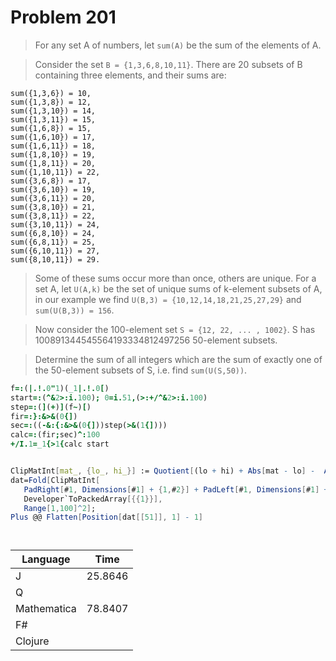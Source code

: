 # Problem 201



>For any set A of numbers, let ```sum(A)``` be the sum of the elements of A.

>Consider the set ```B = {1,3,6,8,10,11}```. 
>There are 20 subsets of B containing three elements, and their sums are:

```
sum({1,3,6}) = 10,
sum({1,3,8}) = 12,
sum({1,3,10}) = 14,
sum({1,3,11}) = 15,
sum({1,6,8}) = 15,
sum({1,6,10}) = 17,
sum({1,6,11}) = 18,
sum({1,8,10}) = 19,
sum({1,8,11}) = 20,
sum({1,10,11}) = 22,
sum({3,6,8}) = 17,
sum({3,6,10}) = 19,
sum({3,6,11}) = 20,
sum({3,8,10}) = 21,
sum({3,8,11}) = 22,
sum({3,10,11}) = 24,
sum({6,8,10}) = 24,
sum({6,8,11}) = 25,
sum({6,10,11}) = 27,
sum({8,10,11}) = 29.
```

>Some of these sums occur more than once, others are unique.
>For a set A, let ```U(A,k)``` be the set of unique sums of k-element subsets of A, in our example we find ```U(B,3) = {10,12,14,18,21,25,27,29}``` and ```sum(U(B,3)) = 156```.

>Now consider the 100-element set ```S = {12, 22, ... , 1002}```.
>S has 100891344545564193334812497256 50-element subsets.

>Determine the sum of all integers which are the sum of exactly one of the 50-element subsets of S, i.e. find ```sum(U(S,50))```.

```J
f=:(|.!.0"1)(_1|.!.0[)
start=:(^&2>:i.100); 0=i.51,(>:+/^&2>:i.100)
step=:(](+)](f~)[)
fir=:}:&>&(0{])
sec=:((-&:{:&>&(0{]))step(>&(1{])))
calc=:(fir;sec)^:100
+/I.1=_1{>1{calc start
```

```q

```

```Mathematica
ClipMatInt[mat_, {lo_, hi_}] := Quotient[(lo + hi) + Abs[mat - lo] -  Abs[mat - hi], 2]
dat=Fold[ClipMatInt[
   PadRight[#1, Dimensions[#1] + {1,#2}] + PadLeft[#1, Dimensions[#1] + {1,#2}], {0,2}]&,
   Developer`ToPackedArray[{{1}}],
   Range[1,100]^2];
Plus @@ Flatten[Position[dat[[51]], 1] - 1]
```

```fsharp

```

```clojure

```

| Language    | Time     |
|-------------|----------|
| J           |  25.8646 |
| Q           |  |
| Mathematica |  78.8407 |
| F#          |  |
| Clojure     |  |
